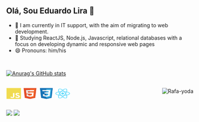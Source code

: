 ## Olá, Sou Eduardo Lira 🖖

- 🔭 I am currently in IT support, with the aim of migrating to web development.
- 🌱 Studying ReactJS, Node.js, Javascript, relational databases with a focus on developing dynamic and responsive web pages
- 😄 Pronouns: him/his 
<br>

[![Anurag's GitHub stats](https://github-readme-stats.vercel.app/api?username=Edulira17&show_icons=true&theme=transparent)](https://github.com/anuraghazra/github-readme-stats)


<div style="display: inline_block"><br>
  <img align="center" alt="Rafa-Js" height="30" width="40" src="https://raw.githubusercontent.com/devicons/devicon/master/icons/javascript/javascript-plain.svg">
  <img align="center" alt="Rafa-HTML" height="30" width="40" src="https://raw.githubusercontent.com/devicons/devicon/master/icons/html5/html5-original.svg">
  <img align="center" alt="Rafa-CSS" height="30" width="40" src="https://raw.githubusercontent.com/devicons/devicon/master/icons/css3/css3-original.svg">
  <img align="center" alt="Rafa-React" height="30" width="40" src="https://raw.githubusercontent.com/devicons/devicon/master/icons/react/react-original.svg">
  <img align="right" alt="Rafa-yoda" src="https://cdn.discordapp.com/attachments/795358919417397249/825430589581688872/hi.gif">
</div>

  ##

<div>
    <a href = "mailto:eduardoliracunha17@gmail.com"><img src="https://img.shields.io/badge/-Gmail-%23333?style=for-the-badge&logo=gmail&logoColor=white" target="_blank"></a>
    <a href="https://www.linkedin.com/in/eduardo-lira-93033524b/" target="_blank"><img src="https://img.shields.io/badge/-LinkedIn-%230077B5?style=for-the-badge&logo=linkedin&logoColor=white" target="_blank"></a> 
</div>
